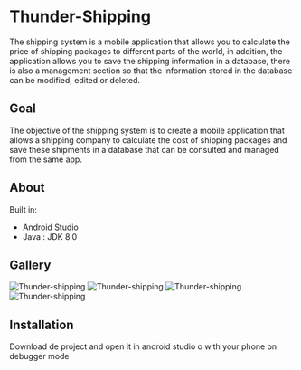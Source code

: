 # Thunder-Shipping
The shipping system is a mobile application that allows you to calculate the price of shipping packages to different parts of the world, in addition, the application allows you to save the shipping information in a database, there is also a management section so that the information stored in the database can be modified, edited or deleted.

## Goal
The objective of the shipping system is to create a mobile application that allows a shipping company to calculate the cost of shipping packages and save these shipments in a database that can be consulted and managed from the same app.

## About
Built in:

  - Android Studio
  - Java : JDK 8.0

## Gallery
![Thunder-shipping](https://user-images.githubusercontent.com/69731479/111053647-7ff6a080-8433-11eb-8120-f7be0997dfba.gif)
![Thunder-shipping](https://user-images.githubusercontent.com/69731479/111053648-808f3700-8433-11eb-838e-8139b79c48f1.gif)
![Thunder-shipping](https://user-images.githubusercontent.com/69731479/111053649-8127cd80-8433-11eb-9364-1ee95aa5add1.gif)
![Thunder-shipping](https://user-images.githubusercontent.com/69731479/111053650-8127cd80-8433-11eb-9f74-dc6895368f83.gif)

## Installation
Download de project and open it in android studio o with your phone on debugger mode
